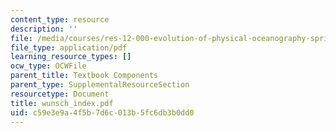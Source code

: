 ```yaml
---
content_type: resource
description: ''
file: /media/courses/res-12-000-evolution-of-physical-oceanography-spring-2007/c59e3e9a4f5b7d6c013b5fc6db3b0dd0_wunsch_index.pdf
file_type: application/pdf
learning_resource_types: []
ocw_type: OCWFile
parent_title: Textbook Components
parent_type: SupplementalResourceSection
resourcetype: Document
title: wunsch_index.pdf
uid: c59e3e9a-4f5b-7d6c-013b-5fc6db3b0dd0
---
```

